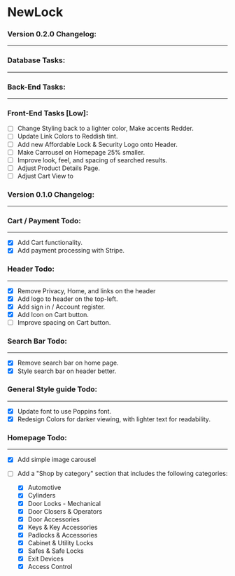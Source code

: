 # NewLock

### Version 0.2.0 Changelog:

---

### Database Tasks:

---

### Back-End Tasks:

---

### Front-End Tasks [Low]:

- [ ] Change Styling back to a lighter color, Make accents Redder.
- [ ] Update Link Colors to Reddish tint.
- [ ] Add new Affordable Lock & Security Logo onto Header.
- [ ] Make Carrousel on Homepage 25% smaller.
- [ ] Improve look, feel, and spacing of searched results.
- [ ] Adjust Product Details Page.
- [ ] Adjust Cart View to

### Version 0.1.0 Changelog:

---

### Cart / Payment Todo:

---

- [x] Add Cart functionality.
- [x] Add payment processing with Stripe.

### Header Todo:

---

- [x] Remove Privacy, Home, and links on the header
- [x] Add logo to header on the top-left.
- [x] Add sign in / Account register.
- [x] Add Icon on Cart button.
- [ ] Improve spacing on Cart button.

### Search Bar Todo:

---

- [x] Remove search bar on home page.
- [x] Style search bar on header better.

### General Style guide Todo:

---

- [x] Update font to use Poppins font.
- [x] Redesign Colors for darker viewing, with lighter text for readability.

### Homepage Todo:

---

- [x] Add simple image carousel
- [ ] Add a "Shop by category" section that includes the following categories:

  - [x] Automotive
  - [x] Cylinders
  - [x] Door Locks - Mechanical
  - [x] Door Closers & Operators
  - [x] Door Accessories
  - [x] Keys & Key Accessories
  - [x] Padlocks & Accessories
  - [x] Cabinet & Utility Locks
  - [x] Safes & Safe Locks
  - [x] Exit Devices
  - [x] Access Control
